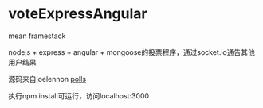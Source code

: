 # voteExpressAngular
mean framestack

nodejs + express + angular + mongoose的投票程序，通过socket.io通告其他用户结果

源码来自joelennon [polls](https://hub.jazz.net/project/joelennon/polls/overview#https://hub.jazz.net/project/joelennon/polls/joelennon%2520%257C%2520polls/_cDHmUEZgEeO_lJVnIzCYLA/_cEVHQEZgEeO_lJVnIzCYLA)

执行npm install可运行，访问localhost:3000
